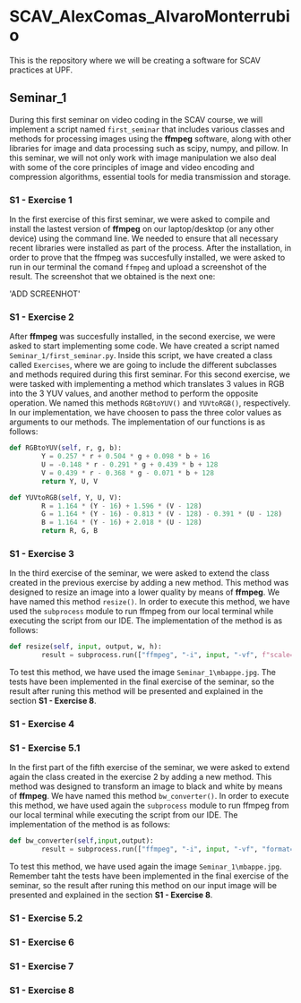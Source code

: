 # SCAV_AlexComas_AlvaroMonterrubio
This is the repository where we will be creating a software for SCAV practices at UPF.

## Seminar_1
During this first seminar on video coding in the SCAV course, we will implement a script named `first_seminar` that includes various classes and methods for processing images using the __ffmpeg__ software, along with other libraries for image and data processing such as scipy, numpy, and pillow. In this seminar, we will not only work with image manipulation we also deal with some of the core principles of image and video encoding and compression algorithms, essential tools for media transmission and storage.

### S1 - Exercise 1
In the first exercise of this first seminar, we were asked to compile and install the lastest version of __ffmpeg__ on our laptop/desktop (or any other device) using the command line. We needed to ensure that all necessary recent libraries were installed as part of the process. After the installation, in order to prove that the ffmpeg was succesfully installed, we were asked to run in our terminal the comand `ffmpeg` and upload a screenshot of the result. The screenshot that we obtained is the next one:

'ADD SCREENHOT'

### S1 - Exercise 2
After __ffmpeg__ was succesfully installed, in the second exercise, we were asked to start implementing some code. We have created a script named `Seminar_1/first_seminar.py`. Inside this script, we have created a class called `Exercises`, where we are going to include the different subclasses and methods required during this first seminar. For this second exercise, we were tasked with implementing a method which translates 3 values in RGB into the 3 YUV values, and another method to perform the opposite operation. We named this methods `RGBtoYUV()` and `YUVtoRGB()`, respectively. In our implementation, we have choosen to pass the three color values as arguments to our methods. The implementation of our functions is as follows:

```python
def RGBtoYUV(self, r, g, b):
        Y = 0.257 * r + 0.504 * g + 0.098 * b + 16
        U = -0.148 * r - 0.291 * g + 0.439 * b + 128
        V = 0.439 * r - 0.368 * g - 0.071 * b + 128
        return Y, U, V

def YUVtoRGB(self, Y, U, V):
        R = 1.164 * (Y - 16) + 1.596 * (V - 128)
        G = 1.164 * (Y - 16) - 0.813 * (V - 128) - 0.391 * (U - 128)
        B = 1.164 * (Y - 16) + 2.018 * (U - 128)
        return R, G, B
```
### S1 - Exercise 3
In the third exercise of the seminar, we were asked to extend the class created in the previous exercise by adding a new method. This method was designed to resize an image into a lower quality by means of __ffmpeg__. We have named this method `resize()`. In order to execute this method, we have used the `subprocess` module to run ffmpeg from our local terminal while executing the script from our IDE. The implementation of the method is as follows:

```python
def resize(self, input, output, w, h):
        result = subprocess.run(["ffmpeg", "-i", input, "-vf", f"scale={w}:{h}", output],capture_output=True,text=True)
```
To test this method, we have used the image `Seminar_1\mbappe.jpg`. The tests have been implemented in the final exercise of the seminar, so the result after runing this method will be presented and explained in the section __S1 - Exercise 8__.

### S1 - Exercise 4

### S1 - Exercise 5.1
In the first part of the fifth exercise of the seminar, we were asked to extend again the class created in the exercise 2 by adding a new method. This method was designed to transform an image to black and white by means of __ffmpeg__. We have named this method `bw_converter()`. In order to execute this method, we have used again the `subprocess` module to run ffmpeg from our local terminal while executing the script from our IDE. The implementation of the method is as follows:

```python
def bw_converter(self,input,output):
        result = subprocess.run(["ffmpeg", "-i", input, "-vf", "format=gray", output], capture_output=True, text=True)
```
To test this method, we have used again the image `Seminar_1\mbappe.jpg`. Remember taht the tests have been implemented in the final exercise of the seminar, so the result after runing this method on our input image will be presented and explained in the section __S1 - Exercise 8__.

### S1 - Exercise 5.2
### S1 - Exercise 6
### S1 - Exercise 7
### S1 - Exercise 8

